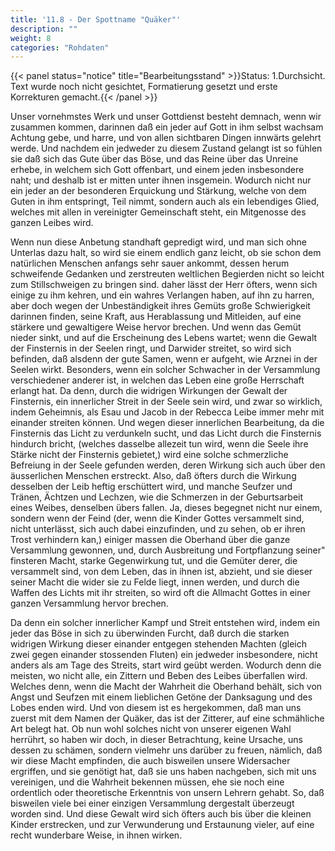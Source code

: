 ```yaml
---
title: '11.8 - Der Spottname "Quäker"'
description: ""
weight: 8
categories: "Rohdaten"
---
```


{{< panel status="notice" title="Bearbeitungsstand" >}}Status: 1.Durchsicht.
Text wurde noch nicht gesichtet, Formatierung gesetzt und erste Korrekturen gemacht.{{< /panel >}}

<!-- Seite 496 -->

Unser vornehmstes Werk und unser Gottdienst
besteht demnach, wenn wir zusammen kommen,
darinnen daß ein jeder auf Gott in ihm selbst
wachsam Achtung gebe, und harre, und von allen
sichtbaren Dingen innwärts gelehrt werde. Und
nachdem ein jedweder zu diesem Zustand gelangt ist
so fühlen sie daß sich das Gute über das Böse,
und das Reine über das Unreine erhebe, in welchem
sich Gott offenbart, und einem jeden insbesondere
naht; und deshalb ist er mitten unter ihnen
insgemein. Wodurch nicht nur ein jeder an der besonderen
Erquickung und Stärkung, welche von dem
Guten in ihm entspringt, Teil nimmt, sondern
auch als ein lebendiges Glied, welches mit allen in
vereinigter Gemeinschaft  steht, ein Mitgenosse des
ganzen Leibes wird.


Wenn nun diese Anbetung standhaft gepredigt<!-- Seite 497 -->
wird, und man sich ohne Unterlas dazu halt, so wird
sie einem endlich ganz leicht, ob sie schon dem natürlichen
Menschen anfangs sehr sauer ankommt, dessen
herum schweifende Gedanken und zerstreuten weltlichen
Begierden nicht so leicht zum Stillschweigen zu
bringen sind. daher lässt der Herr öfters,
wenn sich einige zu ihm kehren, und ein wahres Verlangen
haben, auf ihn zu harren, aber doch wegen der
Unbeständigkeit ihres Gemüts große Schwierigkeit
darinnen finden, seine Kraft, aus Herablassung und
Mitleiden, auf eine stärkere und gewaltigere Weise
hervor brechen. Und wenn das Gemüt nieder sinkt,
und auf die Erscheinung des Lebens wartet; wenn
die Gewalt der Finsternis in der Seelen ringt, und
Darwider streitet, so wird sich befinden, daß alsdenn
der gute Samen, wenn er aufgeht, wie Arznei in
der Seelen wirkt. Besonders, wenn ein solcher
Schwacher in der Versammlung verschiedener anderer
ist, in welchen das Leben eine große Herrschaft
erlangt hat. Da denn, durch die widrigen Wirkungen
der Gewalt der Finsternis, ein innerlicher Streit
in der Seele sein wird, und zwar so wirklich, indem
Geheimnis, als Esau und Jacob in der Rebecca Leibe
immer mehr mit einander streiten können. Und wegen
dieser innerlichen Bearbeitung, da die Finsternis
das Licht zu verdunkeln sucht, und das Licht durch die
Finsternis hindurch bricht, (welches dasselbe allezeit
tun wird, wenn die Seele ihre Stärke nicht der Finsternis
gebietet,) wird eine solche schmerzliche Befreiung
in der Seele gefunden werden, deren Wirkung
sich auch über den äusserlichen Menschen erstreckt.
Also, daß öfters durch die Wirkung desselben der Leib
heftig erschüttert wird, und manche Seufzer und
Tränen, Ächtzen und Lechzen, wie die Schmerzen
in der Geburtsarbeit eines Weibes, denselben übers<!-- Seite 498 -->
fallen. Ja, dieses begegnet nicht nur einem, sondern
wenn der Feind (der, wenn die Kinder Gottes versammelt
sind, nicht unterlässt, sich auch dabei einzufinden,
und zu sehen, ob er ihren Trost verhindern kan,)
einiger massen die Oberhand über die ganze Versammlung
gewonnen, und, durch Ausbreitung und Fortpflanzung
seiner" finsteren Macht, starke Gegenwirkung
tut, und die Gemüter derer, die versammelt
sind, von dem Leben, das in ihnen ist, abzieht, und
sie dieser seiner Macht die wider sie zu Felde liegt,
innen werden, und durch die Waffen des Lichts
mit ihr streiten, so wird oft die Allmacht Gottes in
einer ganzen Versammlung hervor brechen.


Da denn ein solcher innerlicher Kampf und Streit
entstehen wird, indem ein jeder das Böse in sich zu
überwinden Furcht, daß durch die starken widrigen
Wirkung dieser einander entgegen stehenden Machten
(gleich zwei gegen einander stossenden Fluten)
ein jedweder insbesondere, nicht anders als am Tage
des Streits, start wird geübt werden. Wodurch
denn die meisten, wo nicht alle, ein Zittern
und Beben des Leibes überfallen wird. Welches
denn, wenn die Macht der Wahrheit die Oberhand
behält, sich von Angst und Seufzen mit einem lieblichen
Getöne der Danksagung und des Lobes enden
wird. Und von diesem ist es hergekommen, daß
man uns zuerst mit dem Namen der Quäker, das ist
der Zitterer, auf eine schmähliche Art belegt hat.
Ob nun wohl solches nicht von unserer eigenen Wahl
herrührt, so haben wir doch, in dieser Betrachtung,
keine Ursache, uns dessen zu schämen, sondern vielmehr
uns darüber zu freuen, nämlich, daß wir diese
Macht empfinden, die auch bisweilen unsere Widersacher
ergriffen, und sie genötigt hat, daß sie uns
haben nachgeben, sich mit uns vereinigen, und die
Wahrheit bekennen müssen, ehe sie noch eine ordentlich<!-- Seite 499 -->
oder theoretische Erkenntnis von unsern Lehrern
gehabt. So, daß bisweilen viele bei einer einzigen
Versammlung dergestalt überzeugt worden sind. Und
diese Gewalt wird sich öfters auch bis über die kleinen
Kinder erstrecken, und zur Verwunderung und Erstaunung
vieler, auf eine recht wunderbare Weise, in
ihnen wirken.


